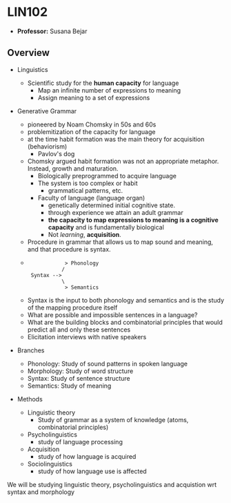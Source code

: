 # LIN102

* **Professor:** Susana Bejar



## Overview
* Linguistics
  * Scientific study for the **human capacity** for language
    * Map an infinite number of expressions to meaning
    * Assign meaning to a set of expressions
* Generative Grammar
  * pioneered by Noam Chomsky in 50s and 60s
  * problemitization of the capacity for language
  * at the time habit formation was the main theory for acquisition (behaviorism)
    * Pavlov's dog
  * Chomsky argued habit formation was not an appropriate metaphor. Instead, growth and maturation.
    * Biologically preprogrammed to acquire language
    * The system is too complex or habit
      * grammatical patterns, etc.
    * Faculty of language (language organ)
      * genetically determined initial cognitive state.
      * through experience we attain an adult grammar
      * **the capacity to map expressions to meaning is a cognitive capacity** and is fundamentally biological
      * Not *learning*, **acquisition**.
   * Procedure in grammar that allows us to map sound and meaning, and that procedure is syntax.
   * ```
                 > Phonology 
                /
      Syntax -->
                \
                 > Semantics
     ```
  * Syntax is the input to both phonology and semantics and is the study of the mapping procedure itself
  * What are possible and impossible sentences in a language?   
  * What are the building blocks and combinatorial principles that would predict all and only these sentences
  * Elicitation interviews with native speakers

* Branches
  * Phonology: Study of sound patterns in spoken language
  * Morphology: Study of word structure
  * Syntax: Study of sentence structure
  * Semantics: Study of meaning
* Methods
  * Linguistic theory
    * Study of grammar as a system of knowledge (atoms, combinatorial principles)
  * Psycholinguistics
    * study of language processing
  * Acquisition
    * study of how language is acquired
  * Sociolinguistics
    * study of how language use is affected

We will be studying linguistic theory, psycholinguistics and acquistion wrt syntax and morphology

